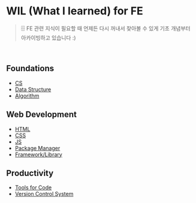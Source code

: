# WIL (What I learned) for FE

> 🗄️ FE 관련 지식이 필요할 때 언제든 다시 꺼내서 찾아볼 수 있게 기초 개념부터 아카이빙하고 있습니다 :)

<br>

## Foundations

- [CS]()
- [Data Structure]()
- [Algorithm]()

## Web Development

- [HTML](https://github.com/jacenam/WIL-archive/tree/main/Web-Development/HTML)
- [CSS](https://github.com/jacenam/WIL-archive/tree/main/Web-Development/CSS)
- [JS](https://github.com/jacenam/WIL-archive/tree/main/Web-Development/JS)
- [Package Manager]()
- [Framework/Library]()

## Productivity

- [Tools for Code](https://github.com/jacenam/WIL-archive/tree/main/Productivity/Tools-for-Code)
- [Version Control System](https://github.com/jacenam/WIL-archive/tree/main/Productivity/Version-Control-System)

